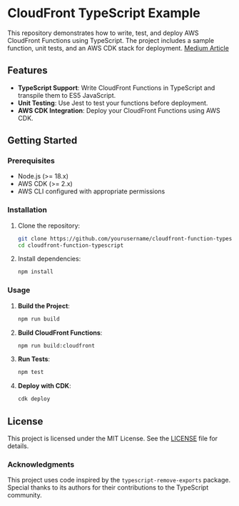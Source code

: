 # CloudFront TypeScript Example

This repository demonstrates how to write, test, and deploy AWS CloudFront Functions using TypeScript. The project includes a sample function, unit tests, and an AWS CDK stack for deployment.
[Medium Article](https://medium.com/@o.hanhaliuk/building-testable-cloudfront-functions-with-typescript-3258e0fca6f4)

## Features

- **TypeScript Support**: Write CloudFront Functions in TypeScript and transpile them to ES5 JavaScript.
- **Unit Testing**: Use Jest to test your functions before deployment.
- **AWS CDK Integration**: Deploy your CloudFront Functions using AWS CDK.

## Getting Started

### Prerequisites

- Node.js (>= 18.x)
- AWS CDK (>= 2.x)
- AWS CLI configured with appropriate permissions

### Installation

1. Clone the repository:

   ```bash
   git clone https://github.com/yourusername/cloudfront-function-typescript.git
   cd cloudfront-function-typescript
   ```

2. Install dependencies:
   ```bash
   npm install
   ```

### Usage

1. **Build the Project**:

   ```bash
   npm run build
   ```

2. **Build CloudFront Functions**:

   ```bash
   npm run build:cloudfront
   ```

3. **Run Tests**:

   ```bash
   npm test
   ```

4. **Deploy with CDK**:
   ```bash
   cdk deploy
   ```

## License

This project is licensed under the MIT License. See the [LICENSE](LICENSE) file for details.

### Acknowledgments

This project uses code inspired by the `typescript-remove-exports` package. Special thanks to its authors for their contributions to the TypeScript community.
